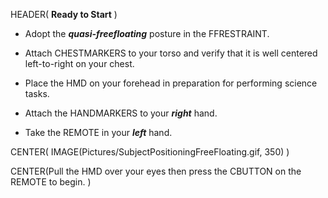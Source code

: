 HEADER( __Ready to Start__ )

- Adopt the *__quasi-freefloating__* posture in the FFRESTRAINT.

- Attach CHESTMARKERS to your torso and verify that it is well centered left-to-right on your chest.

- Place the HMD on your forehead in preparation for performing science tasks.

- Attach the HANDMARKERS to your *__right__* hand.

- Take the REMOTE in your *__left__* hand.

CENTER( IMAGE(Pictures/SubjectPositioningFreeFloating.gif, 350) )
 
CENTER(Pull the HMD over your eyes then press the CBUTTON on the REMOTE to begin. )

